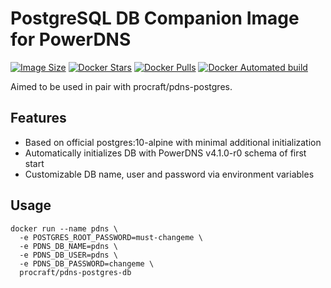 # PostgreSQL DB Companion Image for PowerDNS

[![Image Size](https://images.microbadger.com/badges/image/procraft/pdns-postgres-db.svg)](https://microbadger.com/images/procraft/pdns-postgres-db)
[![Docker Stars](https://img.shields.io/docker/stars/procraft/pdns-postgres-db.svg)](https://hub.docker.com/r/procraft/pdns-postgres-db/)
[![Docker Pulls](https://img.shields.io/docker/pulls/procraft/pdns-postgres-db.svg)](https://hub.docker.com/r/procraft/pdns-postgres-db/)
[![Docker Automated build](https://img.shields.io/docker/automated/procraft/pdns-postgres-db.svg)](https://hub.docker.com/r/procraft/pdns-postgres-db/)

Aimed to be used in pair with procraft/pdns-postgres.


## Features

* Based on official postgres:10-alpine with minimal additional initialization
* Automatically initializes DB with PowerDNS v4.1.0-r0 schema of first start
* Customizable DB name, user and password via environment variables


## Usage

```shell
docker run --name pdns \
  -e POSTGRES_ROOT_PASSWORD=must-changeme \
  -e PDNS_DB_NAME=pdns \
  -e PDNS_DB_USER=pdns \
  -e PDNS_DB_PASSWORD=changeme \
  procraft/pdns-postgres-db
```
